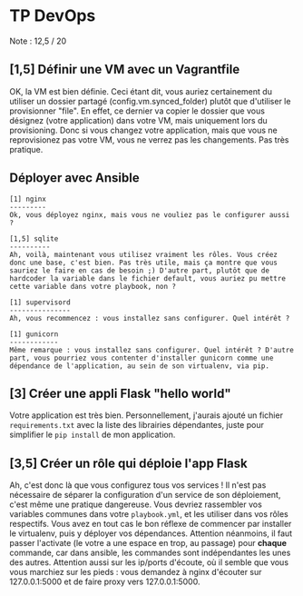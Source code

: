 TP DevOps
=========

Note : 12,5 / 20

[1,5] Définir une VM avec un Vagrantfile
--------------------------------------
OK, la VM est bien définie. Ceci étant dit, vous auriez certainement du utiliser un dossier partagé (config.vm.synced_folder) plutôt que d'utiliser le provisionner "file". En effet, ce dernier va copier le dossier que vous désignez (votre application) dans votre VM, mais uniquement lors du provisioning. Donc si vous changez votre application, mais que vous ne reprovisionez pas votre VM, vous ne verrez pas les changements. Pas très pratique.

Déployer avec Ansible
---------------------

    [1] nginx
    ---------
    Ok, vous déployez nginx, mais vous ne vouliez pas le configurer aussi ?

    [1,5] sqlite
    ----------
    Ah, voilà, maintenant vous utilisez vraiment les rôles. Vous créez donc une base, c'est bien. Pas très utile, mais ça montre que vous sauriez le faire en cas de besoin ;) D'autre part, plutôt que de hardcoder la variable dans le fichier default, vous auriez pu mettre cette variable dans votre playbook, non ?

    [1] supervisord
    ---------------
    Ah, vous recommencez : vous installez sans configurer. Quel intérêt ?

    [1] gunicorn
    ------------
    Même remarque : vous installez sans configurer. Quel intérêt ? D'autre part, vous pourriez vous contenter d'installer gunicorn comme une dépendance de l'application, au sein de son virtualenv, via pip.

[3] Créer une appli Flask "hello world"
---------------------------------------
Votre application est très bien. Personnellement, j'aurais ajouté un fichier `requirements.txt` avec la liste des librairies dépendantes, juste pour simplifier le `pip install` de mon application.

[3,5] Créer un rôle qui déploie l'app Flask
-----------------------------------------
Ah, c'est donc là que vous configurez tous vos services ! Il n'est pas nécessaire de séparer la configuration d'un service de son déploiement, c'est même une pratique dangereuse. Vous devriez rassembler vos variables communes dans votre `playbook.yml`, et les utiliser dans vos rôles respectifs.
Vous avez en tout cas le bon réflexe de commencer par installer le virtualenv, puis y déployer vos dépendances.
Attention néanmoins, il faut passer l'activate (le votre a une espace en trop, au passage) pour **chaque** commande, car dans ansible, les commandes sont indépendantes les unes des autres.
Attention aussi sur les ip/ports d'écoute, où il semble que vous vous marchiez sur les pieds : vous demandez à nginx d'écouter sur 127.0.0.1:5000 et de faire proxy vers 127.0.0.1:5000.